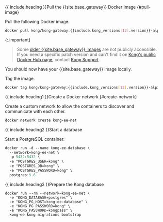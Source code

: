 <!-- These steps are used to install Kong Gateway on Docker and
are used in the install section of the enterprise deployment docs
and in the vitals on influxdb docs. -->

{{ include.heading }}Pull the {{site.base_gateway}} Docker image {#pull-image}

Pull the following Docker image.

```bash
docker pull kong/kong-gateway:{{include.kong_versions[13].version}}-alpine
```
{:.important}
> Some [older {{site.base_gateway}} images](https://support.konghq.com/support/s/article/Downloading-older-Kong-versions)
are not publicly accessible. If you need a specific patch version and can't
find it on [Kong's public Docker Hub page](https://hub.docker.com/r/kong/kong-gateway), contact
[Kong Support](https://support.konghq.com/).

You should now have your {{site.base_gateway}} image locally.

Tag the image.

```bash
docker tag kong/kong-gateway:{{include.kong_versions[13].version}}-alpine kong-ee
```
{{ include.heading1 }}Create a Docker network {#create-network}

Create a custom network to allow the containers to discover and communicate with each other.

```bash
docker network create kong-ee-net
```

{{ include.heading2 }}Start a database

Start a PostgreSQL container:

```p
docker run -d --name kong-ee-database \
  --network=kong-ee-net \
  -p 5432:5432 \
  -e "POSTGRES_USER=kong" \
  -e "POSTGRES_DB=kong" \
  -e "POSTGRES_PASSWORD=kong" \
  postgres:9.6
```

{{ include.heading3 }}Prepare the Kong database

```
docker run --rm --network=kong-ee-net \
  -e "KONG_DATABASE=postgres" \
  -e "KONG_PG_HOST=kong-ee-database" \
  -e "KONG_PG_PASSWORD=kong" \
  -e "KONG_PASSWORD=kongpass" \
  kong-ee kong migrations bootstrap
```
